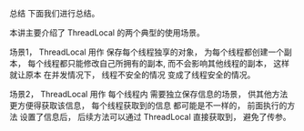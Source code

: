 
总结
下面我们进行总结。

本讲主要介绍了 ThreadLocal 的两个典型的使用场景。

场景1，
ThreadLocal 用作
保存每个线程独享的对象，
为每个线程都创建一个副本，
每个线程都只能修改自己所拥有的副本, 
而不会影响其他线程的副本，
这样就让原本
在并发情况下，
线程不安全的情况
变成了线程安全的情况。

场景2，
ThreadLocal 用作
每个线程内
需要独立保存信息的场景，
供其他方法
更方便得获取该信息，
每个线程获取到的信息
都可能是不一样的，
前面执行的方法
设置了信息后，
后续方法可以通过
ThreadLocal 
直接获取到，
避免了传参。

